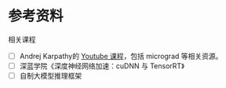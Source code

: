 # 参考资料

相关课程

- [ ] Andrej Karpathy的 [Youtube 课程](https://www.youtube.com/watch?v=VMj-3S1tku0)，包括 micrograd 等相关资源。
- [ ] 深蓝学院《深度神经网络加速：cuDNN 与 TensorRT》
- [ ] 自制大模型推理框架
